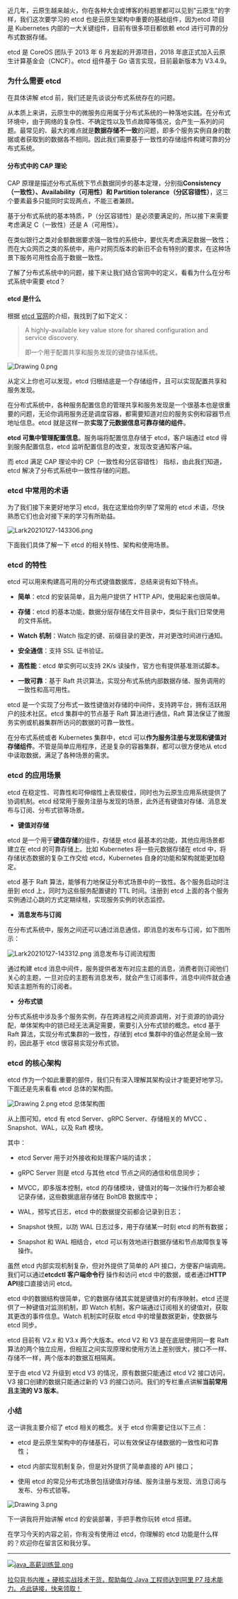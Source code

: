 近几年，云原生越来越火，你在各种大会或博客的标题里都可以见到"云原生"的字样，我们这次要学习的 etcd 也是云原生架构中重要的基础组件，因为etcd 项目是 Kubernetes 内部的一大关键组件，目前有很多项目都依赖 etcd 进行可靠的分布式数据存储。

etcd 是 CoreOS 团队于 2013 年 6 月发起的开源项目，2018 年底正式加入云原生计算基金会（CNCF）。etcd 组件基于 Go 语言实现，目前最新版本为 V3.4.9。

### 为什么需要 etcd

在具体讲解 etcd 前，我们还是先谈谈分布式系统存在的问题。

从本质上来讲，云原生中的微服务应用属于分布式系统的一种落地实践。在分布式环境中，由于网络的复杂性、不确定性以及节点故障等情况，会产生一系列的问题。最常见的、最大的难点就是**数据存储不一致**的问题，即多个服务实例自身的数据或者获取到的数据各不相同。因此我们需要基于一致性的存储组件构建可靠的分布式系统。

#### 分布式中的 CAP 理论

CAP 原理是描述分布式系统下节点数据同步的基本定理，分别指**Consistency（一致性）、Availability（可用性）和 Partition tolerance（分区容错性）**，这三个要素最多只能同时实现两点，不能三者兼顾。

基于分布式系统的基本特质，P（分区容错性）是必须要满足的，所以接下来需要考虑满足 C（一致性）还是 A（可用性）。

在类似银行之类对金额数据要求强一致性的系统中，要优先考虑满足数据一致性；而在大众网页之类的系统中，用户对网页版本的新旧不会有特别的要求，在这种场景下服务可用性会高于数据一致性。

了解了分布式系统中的问题，接下来让我们结合官网中的定义，看看为什么在分布式系统中需要 etcd？

#### etcd 是什么

根据 [etcd 官网](https://etcd.io/)的介绍，我找到了如下定义：
> A highly-available key value store for shared configuration and service discovery.  
>
> 即一个用于配置共享和服务发现的键值存储系统。

<Image alt="Drawing 0.png" src="https://s0.lgstatic.com/i/image2/M01/0A/30/CgpVE2ARCbqAU6OoAADfCRp3xrM594.png"/>

从定义上你也可以发现，etcd 归根结底是一个存储组件，且可以实现配置共享和服务发现。

在分布式系统中，各种服务配置信息的管理共享和服务发现是一个很基本也是很重要的问题，无论你调用服务还是调度容器，都需要知道对应的服务实例和容器节点地址信息。etcd 就是这样一款**实现了元数据信息可靠存储的组件**。

**etcd 可集中管理配置信息**。服务端将配置信息存储于 etcd，客户端通过 etcd 得到服务配置信息，etcd 监听配置信息的改变，发现改变通知客户端。

而 etcd 满足 CAP 理论中的 CP（一致性和分区容错性） 指标，由此我们知道，etcd 解决了分布式系统中一致性存储的问题。

### etcd 中常用的术语

为了我们接下来更好地学习 etcd，我在这里给你列举了常用的 etcd 术语，尽快熟悉它们也会对接下来的学习有所助益。

<Image alt="Lark20210127-143306.png" src="https://s0.lgstatic.com/i/image/M00/92/44/CgqCHmARCcmANlKJAAHkVwh99Nk525.png"/>

下面我们具体了解一下 etcd 的相关特性、架构和使用场景。

### etcd 的特性

etcd 可以用来构建高可用的分布式键值数据库，总结来说有如下特点。

* **简单**：etcd 的安装简单，且为用户提供了 HTTP API，使用起来也很简单。

* **存储**：etcd 的基本功能，数据分层存储在文件目录中，类似于我们日常使用的文件系统。

* **Watch 机制**：Watch 指定的键、前缀目录的更改，并对更改时间进行通知。

* **安全通信**：支持 SSL 证书验证。

* **高性能**：etcd 单实例可以支持 2K/s 读操作，官方也有提供基准测试脚本。

* **一致可靠**：基于 Raft 共识算法，实现分布式系统内部数据存储、服务调用的一致性和高可用性。

etcd 是一个实现了分布式一致性键值对存储的中间件，支持跨平台，拥有活跃用户的技术社区。etcd 集群中的节点基于 Raft 算法进行通信，Raft 算法保证了微服务实例或机器集群所访问的数据的可靠一致性。

在分布式系统或者 Kubernetes 集群中，etcd 可以**作为服务注册与发现和键值对存储组件**。不管是简单应用程序，还是复杂的容器集群，都可以很方便地从 etcd 中读取数据，满足了各种场景的需求。

### etcd 的应用场景

etcd 在稳定性、可靠性和可伸缩性上表现极佳，同时也为云原生应用系统提供了协调机制。etcd 经常用于服务注册与发现的场景，此外还有键值对存储、消息发布与订阅、分布式锁等场景。

* **键值对存储**

etcd 是一个用于**键值存储**的组件，存储是 etcd 最基本的功能，其他应用场景都建立在 etcd 的可靠存储上。比如 Kubernetes 将一些元数据存储在 etcd 中，将存储状态数据的复杂工作交给 etcd，Kubernetes 自身的功能和架构就能更加稳定。

etcd 基于 Raft 算法，能够有力地保证分布式场景中的一致性。各个服务启动时注册到 etcd 上，同时为这些服务配置键的 TTL 时间。注册到 etcd 上面的各个服务实例通过心跳的方式定期续租，实现服务实例的状态监控。

* **消息发布与订阅**

在分布式系统中，服务之间还可以通过消息通信，即消息的发布与订阅，如下图所示：

<Image alt="Lark20210127-143312.png" src="https://s0.lgstatic.com/i/image/M00/92/44/CgqCHmARCdyAckB8AADPPIJvk8M166.png"/>  
消息发布与订阅流程图

通过构建 etcd 消息中间件，服务提供者发布对应主题的消息，消费者则订阅他们关心的主题，一旦对应的主题有消息发布，就会产生订阅事件，消息中间件就会通知该主题所有的订阅者。

* **分布式锁**

分布式系统中涉及多个服务实例，存在跨进程之间资源调用，对于资源的协调分配，单体架构中的锁已经无法满足需要，需要引入分布式锁的概念。etcd 基于 Raft 算法，实现分布式集群的一致性，存储到 etcd 集群中的值必然是全局一致的，因此基于 etcd 很容易实现分布式锁。

### etcd 的核心架构

etcd 作为一个如此重要的部件，我们只有深入理解其架构设计才能更好地学习。下面还是先来看看 etcd 总体的架构图。

<Image alt="Drawing 2.png" src="https://s0.lgstatic.com/i/image/M00/92/39/Ciqc1GARCeeAadU3AAAioFsPKBs142.png"/>  
etcd 总体架构图

从上图可知，etcd 有 etcd Server、gRPC Server、存储相关的 MVCC 、Snapshot、WAL，以及 Raft 模块。

其中：

* etcd Server 用于对外接收和处理客户端的请求；

* gRPC Server 则是 etcd 与其他 etcd 节点之间的通信和信息同步；

* MVCC，即多版本控制，etcd 的存储模块，键值对的每一次操作行为都会被记录存储，这些数据底层存储在 BoltDB 数据库中；

* WAL，预写式日志，etcd 中的数据提交前都会记录到日志；

* Snapshot 快照，以防 WAL 日志过多，用于存储某一时刻 etcd 的所有数据；

* Snapshot 和 WAL 相结合，etcd 可以有效地进行数据存储和节点故障恢复等操作。

虽然 etcd 内部实现机制复杂，但对外提供了简单的 API 接口，方便客户端调用。我们可以通过**etcdctl 客户端命令行** 操作和访问 etcd 中的数据，或者通过**HTTP API**接口直接访问 etcd。

etcd 中的数据结构很简单，它的数据存储其实就是键值对的有序映射。etcd 还提供了一种键值对监测机制，即 Watch 机制，客户端通过订阅相关的键值对，获取其更改的事件信息。Watch 机制实时获取 etcd 中的增量数据更新，使数据与 etcd 同步。

etcd 目前有 V2.x 和 V3.x 两个大版本。etcd V2 和 V3 是在底层使用同一套 Raft 算法的两个独立应用，但相互之间实现原理和使用方法上差别很大，接口不一样、存储不一样，两个版本的数据互相隔离。

至于由 etcd V2 升级到 etcd V3 的情况，原有数据只能通过 etcd V2 接口访问，V3 接口创建的数据只能通过新的 V3 的接口访问。我们的专栏重点讲解**当前常用且主流的 V3 版本**。

### 小结

这一讲我主要介绍了 etcd 相关的概念。关于 etcd 你需要记住以下三点：

* etcd 是云原生架构中的存储基石，可以有效保证存储数据的一致性和可靠性；

* etcd 内部实现机制复杂，但是对外提供了简单直接的 API 接口；

* 使用 etcd 的常见分布式场景包括键值对存储、服务注册与发现、消息订阅与发布、分布式锁等。

<Image alt="Drawing 3.png" src="https://s0.lgstatic.com/i/image2/M01/0A/30/CgpVE2ARCfKAXv9_AAHI9IPYpzA635.png"/>

下一讲我将开始讲解 etcd 的安装部署，手把手教你玩转 etcd 搭建。

在学习今天的内容之前，你有没有使用过 etcd，你理解的 etcd 功能是什么样的？欢迎你在留言区和我分享。

*** ** * ** ***

[<Image alt="java_高薪训练营.png" src="https://s0.lgstatic.com/i/image/M00/8B/BD/Ciqc1F_gEFiAcnCNAAhXSgFweBY589.png"/>](https://shenceyun.lagou.com/t/Mka)

[拉勾背书内推 + 硬核实战技术干货，帮助每位 Java 工程师达到阿里 P7 技术能力。点此链接，快来领取！](https://shenceyun.lagou.com/t/Mka)
